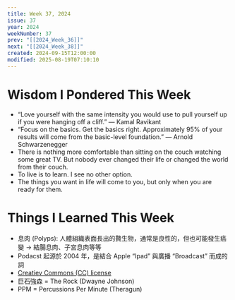 ```yaml
---
title: Week 37, 2024
issue: 37
year: 2024
weekNumber: 37
prev: "[[2024_Week_36]]"
next: "[[2024_Week_38]]"
created: 2024-09-15T12:00:00
modified: 2025-08-19T07:10:10
---
```


# Wisdom I Pondered This Week

* “Love yourself with the same intensity you would use to pull yourself up if you were hanging off a cliff.” — Kamal Ravikant
* “Focus on the basics. Get the basics right. Approximately 95% of your results will come from the basic-level foundation.” — Arnold Schwarzenegger
* There is nothing more comfortable than sitting on the couch watching some great TV. But nobody ever changed their life or changed the world from their couch.
* To live is to learn. I see no other option.
* The things you want in life will come to you, but only when you are ready for them.

# Things I Learned This Week

* 息肉 (Polyps): 人體組織表面長出的贅生物，通常是良性的，但也可能發生癌變 → 結腸息肉、子宮息肉等等
* Podacst 起源於 2004 年，是結合 Apple “Ipad” 與廣播 “Broadcast” 而成的詞
* [Creatiev Commons (CC) license](https://creativecommons.org/about/cclicenses/)
* 巨石強森 = The Rock (Dwayne Johnson)
* PPM = Percussions Per Minute (Theragun)
